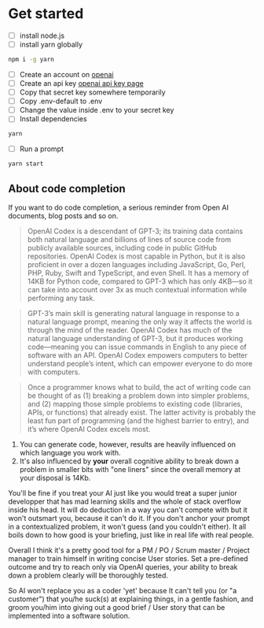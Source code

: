 # Get started

- [ ] install node.js
- [ ] install yarn globally

```bash
npm i -g yarn
```

- [ ] Create an account on [openai](https://beta.openai.com/)
- [ ] Create an api key [openai api key page](https://beta.openai.com/account/api-keys)
- [ ] Copy that secret key somewhere temporarily
- [ ] Copy .env-default to .env
- [ ] Change the value inside .env to your secret key 
- [ ] Install dependencies

```bash
yarn
```

-  [ ] Run a prompt

```bash
yarn start
```

## About code completion 

If you want to do code completion, a serious reminder from Open AI documents, blog posts and so on.

> OpenAI Codex is a descendant of GPT-3; its training data contains both natural language and billions of lines of source code from publicly available sources, including code in public GitHub repositories. OpenAI Codex is most capable in Python, but it is also proficient in over a dozen languages including JavaScript, Go, Perl, PHP, Ruby, Swift and TypeScript, and even Shell. It has a memory of 14KB for Python code, compared to GPT-3 which has only 4KB—so it can take into account over 3x as much contextual information while performing any task. 

> GPT-3’s main skill is generating natural language in response to a natural language prompt, meaning the only way it affects the world is through the mind of the reader. OpenAI Codex has much of the natural language understanding of GPT-3, but it produces working code—meaning you can issue commands in English to any piece of software with an API. OpenAI Codex empowers computers to better understand people’s intent, which can empower everyone to do more with computers.

>Once a programmer knows what to build, the act of writing code can be thought of as (1) breaking a problem down into simpler problems, and (2) mapping those simple problems to existing code (libraries, APIs, or functions) that already exist. The latter activity is probably the least fun part of programming (and the highest barrier to entry), and it’s where OpenAI Codex excels most.

1. You can generate code, however, results are heavily influenced on which language you work with.
2. It's also influenced by **your** overall cognitive ability to break down a problem in smaller bits with "one liners" since the overall memory at your disposal is 14Kb.

You'll be fine if you treat your AI just like you would treat a super junior developper that has mad learning skills and the whole of stack overflow inside his head.
It will do deduction in a way you can't compete with but it won't outsmart you, because it can't do it. 
If you don't anchor your prompt in a contextualized problem, it won't guess (and you couldn't either). 
It all boils down to how good is your briefing, just like in real life with real people.

Overall I think it's a pretty good tool for a PM / PO / Scrum master / Project manager to train himself in writing concise User stories.
Set a pre-defined outcome and try to reach only via OpenAI queries, your ability to break down a problem clearly will be thoroughly tested.

So AI won't replace you as a coder 'yet' because It can't tell you (or "a customer") that you/he suck(s) at explaining things, in a gentle fashion, and groom you/him into giving out a good brief / User story that can be implemented into a software solution.